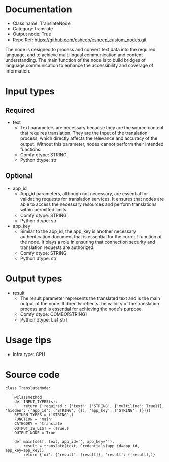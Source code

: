 # Documentation
- Class name: TranslateNode
- Category: translate
- Output node: True
- Repo Ref: https://github.com/esheep/esheep_custom_nodes.git

The node is designed to process and convert text data into the required language, and to achieve multilingual communication and content understanding. The main function of the node is to build bridges of language communication to enhance the accessibility and coverage of information.

# Input types
## Required
- text
    - Text parameters are necessary because they are the source content that requires translation. They are the input of the translation process, which directly affects the relevance and accuracy of the output. Without this parameter, nodes cannot perform their intended functions.
    - Comfy dtype: STRING
    - Python dtype: str
## Optional
- app_id
    - App_id parameters, although not necessary, are essential for validating requests for translation services. It ensures that nodes are able to access the necessary resources and perform translations within permitted limits.
    - Comfy dtype: STRING
    - Python dtype: str
- app_key
    - Similar to the app_id, the app_key is another necessary authentication document that is essential for the correct function of the node. It plays a role in ensuring that connection security and translation requests are authorized.
    - Comfy dtype: STRING
    - Python dtype: str

# Output types
- result
    - The result parameter represents the translated text and is the main output of the node. It directly reflects the validity of the translation process and is essential for achieving the node's purpose.
    - Comfy dtype: COMBO[STRING]
    - Python dtype: List[str]

# Usage tips
- Infra type: CPU

# Source code
```
class TranslateNode:

    @classmethod
    def INPUT_TYPES(s):
        return {'required': {'text': ('STRING', {'multiline': True})}, 'hidden': {'app_id': ('STRING', {}), 'app_key': ('STRING', {})}}
    RETURN_TYPES = ('STRING',)
    FUNCTION = 'main'
    CATEGORY = 'translate'
    OUTPUT_IS_LIST = (True,)
    OUTPUT_NODE = True

    def main(self, text, app_id='', app_key=''):
        result = translate(text, Credentials(app_id=app_id, app_key=app_key))
        return {'ui': {'result': [result]}, 'result': ([result],)}
```